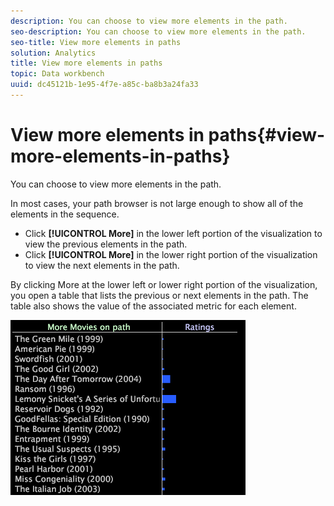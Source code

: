 ```yaml
---
description: You can choose to view more elements in the path.
seo-description: You can choose to view more elements in the path.
seo-title: View more elements in paths
solution: Analytics
title: View more elements in paths
topic: Data workbench
uuid: dc45121b-1e95-4f7e-a85c-ba8b3a24fa33
---
```


# View more elements in paths{#view-more-elements-in-paths}

You can choose to view more elements in the path.

In most cases, your path browser is not large enough to show all of the elements in the sequence.

* Click **[!UICONTROL More]** in the lower left portion of the visualization to view the previous elements in the path. 
* Click **[!UICONTROL More]** in the lower right portion of the visualization to view the next elements in the path.

By clicking More at the lower left or lower right portion of the visualization, you open a table that lists the previous or next elements in the path. The table also shows the value of the associated metric for each element.

![](assets/vis_PathBrowser_MoreMoviesOnPath.png)

